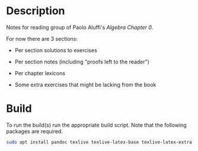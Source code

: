 # Description

Notes for reading group of Paolo Aluffi's *Algebra Chapter 0*.

For now there are 3 sections:

  - Per section solutions to exercises

  - Per section notes (including "proofs left to the reader")

  - Per chapter lexicons

  - Some extra exercises that might be lacking from the book


# Build

To run the build(s) run the appropriate build script. Note that the following packages are required.

```sh
sudo apt install pandoc texlive texlive-latex-base texlive-latex-extra
```